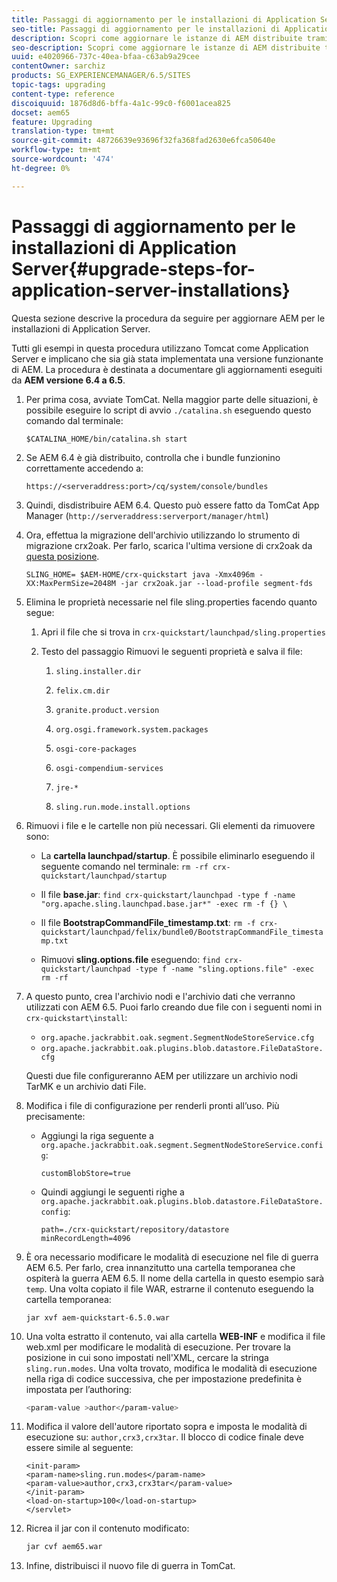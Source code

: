 ```yaml
---
title: Passaggi di aggiornamento per le installazioni di Application Server
seo-title: Passaggi di aggiornamento per le installazioni di Application Server
description: Scopri come aggiornare le istanze di AEM distribuite tramite Application Server.
seo-description: Scopri come aggiornare le istanze di AEM distribuite tramite Application Server.
uuid: e4020966-737c-40ea-bfaa-c63ab9a29cee
contentOwner: sarchiz
products: SG_EXPERIENCEMANAGER/6.5/SITES
topic-tags: upgrading
content-type: reference
discoiquuid: 1876d8d6-bffa-4a1c-99c0-f6001acea825
docset: aem65
feature: Upgrading
translation-type: tm+mt
source-git-commit: 48726639e93696f32fa368fad2630e6fca50640e
workflow-type: tm+mt
source-wordcount: '474'
ht-degree: 0%

---
```



# Passaggi di aggiornamento per le installazioni di Application Server{#upgrade-steps-for-application-server-installations}

Questa sezione descrive la procedura da seguire per aggiornare AEM per le installazioni di Application Server.

Tutti gli esempi in questa procedura utilizzano Tomcat come Application Server e implicano che sia già stata implementata una versione funzionante di AEM. La procedura è destinata a documentare gli aggiornamenti eseguiti da **AEM versione 6.4 a 6.5**.

1. Per prima cosa, avviate TomCat. Nella maggior parte delle situazioni, è possibile eseguire lo script di avvio `./catalina.sh` eseguendo questo comando dal terminale:

   ```shell
   $CATALINA_HOME/bin/catalina.sh start
   ```

1. Se AEM 6.4 è già distribuito, controlla che i bundle funzionino correttamente accedendo a:

   ```shell
   https://<serveraddress:port>/cq/system/console/bundles
   ```

1. Quindi, disdistribuire AEM 6.4. Questo può essere fatto da TomCat App Manager (`http://serveraddress:serverport/manager/html`)

1. Ora, effettua la migrazione dell&#39;archivio utilizzando lo strumento di migrazione crx2oak. Per farlo, scarica l&#39;ultima versione di crx2oak da [questa posizione](https://repo.adobe.com/nexus/content/groups/public/com/adobe/granite/crx2oak).

   ```shell
   SLING_HOME= $AEM-HOME/crx-quickstart java -Xmx4096m -XX:MaxPermSize=2048M -jar crx2oak.jar --load-profile segment-fds
   ```

1. Elimina le proprietà necessarie nel file sling.properties facendo quanto segue:

   1. Apri il file che si trova in `crx-quickstart/launchpad/sling.properties`
   1. Testo del passaggio Rimuovi le seguenti proprietà e salva il file:

      1. `sling.installer.dir`

      1. `felix.cm.dir`

      1. `granite.product.version`

      1. `org.osgi.framework.system.packages`

      1. `osgi-core-packages`

      1. `osgi-compendium-services`

      1. `jre-*`

      1. `sling.run.mode.install.options`

1. Rimuovi i file e le cartelle non più necessari. Gli elementi da rimuovere sono:

   * La **cartella launchpad/startup**. È possibile eliminarlo eseguendo il seguente comando nel terminale: `rm -rf crx-quickstart/launchpad/startup`

   * Il file **base.jar**: `find crx-quickstart/launchpad -type f -name "org.apache.sling.launchpad.base.jar*" -exec rm -f {} \`

   * Il file **BootstrapCommandFile_timestamp.txt**: `rm -f crx-quickstart/launchpad/felix/bundle0/BootstrapCommandFile_timestamp.txt`

   * Rimuovi **sling.options.file** eseguendo: `find crx-quickstart/launchpad -type f -name "sling.options.file" -exec rm -rf`

1. A questo punto, crea l&#39;archivio nodi e l&#39;archivio dati che verranno utilizzati con AEM 6.5. Puoi farlo creando due file con i seguenti nomi in `crx-quickstart\install`:

   * `org.apache.jackrabbit.oak.segment.SegmentNodeStoreService.cfg`
   * `org.apache.jackrabbit.oak.plugins.blob.datastore.FileDataStore.cfg`

   Questi due file configureranno AEM per utilizzare un archivio nodi TarMK e un archivio dati File.

1. Modifica i file di configurazione per renderli pronti all’uso. Più precisamente:

   * Aggiungi la riga seguente a `org.apache.jackrabbit.oak.segment.SegmentNodeStoreService.config`:

      ```customBlobStore=true```

   * Quindi aggiungi le seguenti righe a `org.apache.jackrabbit.oak.plugins.blob.datastore.FileDataStore.config`:

      ```
      path=./crx-quickstart/repository/datastore
      minRecordLength=4096
      ```

1. È ora necessario modificare le modalità di esecuzione nel file di guerra AEM 6.5. Per farlo, crea innanzitutto una cartella temporanea che ospiterà la guerra AEM 6.5. Il nome della cartella in questo esempio sarà `temp`. Una volta copiato il file WAR, estrarne il contenuto eseguendo la cartella temporanea:

   ```
   jar xvf aem-quickstart-6.5.0.war
   ```

1. Una volta estratto il contenuto, vai alla cartella **WEB-INF** e modifica il file web.xml per modificare le modalità di esecuzione. Per trovare la posizione in cui sono impostati nell&#39;XML, cercare la stringa `sling.run.modes`. Una volta trovato, modifica le modalità di esecuzione nella riga di codice successiva, che per impostazione predefinita è impostata per l’authoring:

   ```bash
   <param-value >author</param-value>
   ```

1. Modifica il valore dell&#39;autore riportato sopra e imposta le modalità di esecuzione su: `author,crx3,crx3tar`. Il blocco di codice finale deve essere simile al seguente:

   ```
   <init-param>
   <param-name>sling.run.modes</param-name>
   <param-value>author,crx3,crx3tar</param-value>
   </init-param>
   <load-on-startup>100</load-on-startup>
   </servlet>
   ```

1. Ricrea il jar con il contenuto modificato:

   ```bash
   jar cvf aem65.war
   ```

1. Infine, distribuisci il nuovo file di guerra in TomCat.
